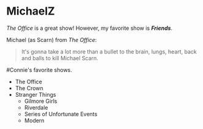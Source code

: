 # MichaelZ

*The Office* is a great show!
However, my favorite show is ***Friends***.

Michael (as Scarn) from *The Office*:

> It's gonna take a lot more than a bullet to the brain, 
> lungs, heart, back and balls to kill Michael Scarn.

#Connie's favorite shows.

* The Office
* The Crown
* Stranger Things
	* Gilmore Girls
	* Riverdale
	* Series of Unfortunate Events
	* Modern
